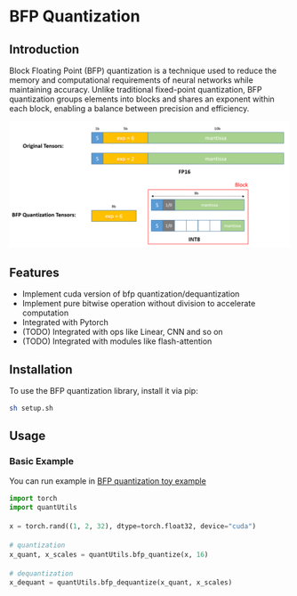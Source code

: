 # BFP Quantization

## Introduction
Block Floating Point (BFP) quantization is a technique used to reduce the memory and computational requirements of neural networks while maintaining accuracy. Unlike traditional fixed-point quantization, BFP quantization groups elements into blocks and shares an exponent within each block, enabling a balance between precision and efficiency.

![bfp_quant_pic](pictures/bfp_quant_pic.png)

## Features

- Implement cuda version of bfp quantization/dequantization
- Implement pure bitwise operation without division to accelerate computation 
- Integrated with Pytorch 
- (TODO) Integrated with ops like Linear, CNN and so on
- (TODO) Integrated with modules like flash-attention

## Installation

To use the BFP quantization library, install it via pip:

```bash
sh setup.sh
```

## Usage

### Basic Example

You can run example in [BFP quantization toy example](examples/bfp_quant_example.ipynb)

```python
import torch
import quantUtils

x = torch.rand((1, 2, 32), dtype=torch.float32, device="cuda")

# quantization
x_quant, x_scales = quantUtils.bfp_quantize(x, 16)

# dequantization
x_dequant = quantUtils.bfp_dequantize(x_quant, x_scales)
```